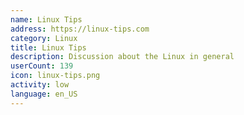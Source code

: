 ```yaml
---
name: Linux Tips
address: https://linux-tips.com
category: Linux
title: Linux Tips
description: Discussion about the Linux in general
userCount: 139
icon: linux-tips.png
activity: low
language: en_US
---
```

